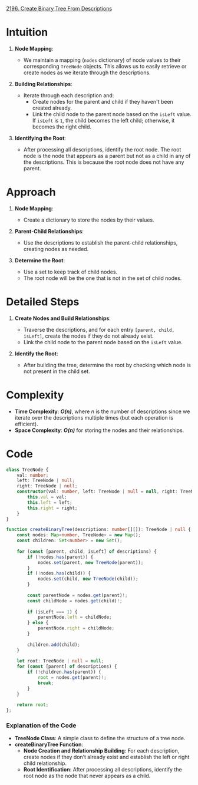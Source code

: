 [2196. Create Binary Tree From Descriptions](https://leetcode.com/problems/create-binary-tree-from-descriptions/)

# Intuition

1. **Node Mapping**:
    
    - We maintain a mapping (`nodes` dictionary) of node values to their corresponding `TreeNode` objects. This allows us to easily retrieve or create nodes as we iterate through the descriptions.
2. **Building Relationships**:
    
    - Iterate through each description and:
        - Create nodes for the parent and child if they haven't been created already.
        - Link the child node to the parent node based on the `isLeft` value. If `isLeft` is `1`, the child becomes the left child; otherwise, it becomes the right child.
3. **Identifying the Root**:
    
    - After processing all descriptions, identify the root node. The root node is the node that appears as a parent but not as a child in any of the descriptions. This is because the root node does not have any parent.

# Approach

1. **Node Mapping**:
   - Create a dictionary to store the nodes by their values.
   
2. **Parent-Child Relationships**:
   - Use the descriptions to establish the parent-child relationships, creating nodes as needed.
   
3. **Determine the Root**:
   - Use a set to keep track of child nodes.
   - The root node will be the one that is not in the set of child nodes.

# Detailed Steps

1. **Create Nodes and Build Relationships**:
   - Traverse the descriptions, and for each entry `[parent, child, isLeft]`, create the nodes if they do not already exist.
   - Link the child node to the parent node based on the `isLeft` value.

2. **Identify the Root**:
   - After building the tree, determine the root by checking which node is not present in the child set.

# Complexity

- **Time Complexity**: ***O(n)***, where *n* is the number of descriptions since we iterate over the descriptions multiple times (but each operation is efficient).
- **Space Complexity**: ***O(n)*** for storing the nodes and their relationships.

# Code

```typescript
class TreeNode {
    val: number;
    left: TreeNode | null;
    right: TreeNode | null;
    constructor(val: number, left: TreeNode | null = null, right: TreeNode | null = null) {
        this.val = val;
        this.left = left;
        this.right = right;
    }
}

function createBinaryTree(descriptions: number[][]): TreeNode | null {
    const nodes: Map<number, TreeNode> = new Map();
    const children: Set<number> = new Set();
    
    for (const [parent, child, isLeft] of descriptions) {
        if (!nodes.has(parent)) {
            nodes.set(parent, new TreeNode(parent));
        }
        if (!nodes.has(child)) {
            nodes.set(child, new TreeNode(child));
        }
        
        const parentNode = nodes.get(parent)!;
        const childNode = nodes.get(child)!;
        
        if (isLeft === 1) {
            parentNode.left = childNode;
        } else {
            parentNode.right = childNode;
        }
        
        children.add(child);
    }
    
    let root: TreeNode | null = null;
    for (const [parent] of descriptions) {
        if (!children.has(parent)) {
            root = nodes.get(parent)!;
            break;
        }
    }
    
    return root;
};

```

### Explanation of the Code

- **TreeNode Class**: A simple class to define the structure of a tree node.
- **createBinaryTree Function**:
  - **Node Creation and Relationship Building**: For each description, create nodes if they don’t already exist and establish the left or right child relationship.
  - **Root Identification**: After processing all descriptions, identify the root node as the node that never appears as a child.